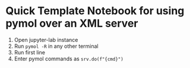# Quick Template Notebook for using pymol over an XML server
1. Open jupyter-lab instance
2. Run ```pymol -R``` in any other terminal 
3. Run first line 
4. Enter pymol commands as ```srv.do(f"{cmd}")```
